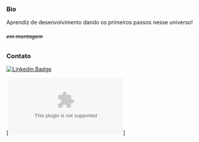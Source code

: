 ### Bio

Aprendiz de desenvolvimento dando os primeiros passos nesse universo!

###### <s>em montagem</s>

### Contato

[![Linkedin Badge](https://img.shields.io/badge/-IsabellaCecconi-blue?style=flat-square&logo=Linkedin&logoColor=white&link=https://www.linkedin.com/in/imzcc/)](https://www.linkedin.com/in/imzcc/)

[![Gmail Badge](https://img.shields.io/badge/Gmail-isabella.cecconi1@gmail.com?style=for-the-badge&logo=gmail&logoColor=white&mailto:isabella.cecconi1@gmail.com)]
